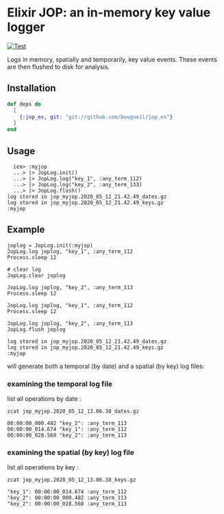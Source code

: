 # Elixir JOP: an in-memory key value logger
[![Test](https://github.com/bougueil/jop_ex/actions/workflows/ci.yml/badge.svg)](https://github.com/bougueil/jop_ex/actions/workflows/ci.yml)

Logs in memory, spatially and temporarily, key value events.
These events are then flushed to disk for analysis.


## Installation


```elixir
def deps do
  [
    {:jop_ex, git: "git://github.com/bougueil/jop_ex"}
  ]
end
```

## Usage
```
  iex> :myjop
  ...> |> JopLog.init()
  ...> |> JopLog.log("key_1", :any_term_112)
  ...> |> JopLog.log("key_2", :any_term_133)
  ...> |> JopLog.flush()
log stored in jop_myjop.2020_05_12_21.42.49_dates.gz
log stored in jop_myjop.2020_05_12_21.42.49_keys.gz
:myjop
```
## Example
```
joplog = JopLog.init(:myjop)
JopLog.log joplog, "key_1", :any_term_112
Process.sleep 12

# clear log
JopLog.clear joplog

JopLog.log joplog, "key_2", :any_term_113
Process.sleep 12

JopLog.log joplog, "key_1", :any_term_112
Process.sleep 12

JopLog.log joplog, "key_2", :any_term_113
JopLog.flush joplog

log stored in jop_myjop.2020_05_12_21.42.49_dates.gz
log stored in jop_myjop.2020_05_12_21.42.49_keys.gz
:myjop
```
will generate both a temporal (by date) and a spatial (by key) log files:

### examining the temporal log file
list all operations by date :

```
zcat jop_myjop.2020_05_12_13.06.38_dates.gz

00:00:00_000.482 "key_2": :any_term_113
00:00:00_014.674 "key_1": :any_term_112
00:00:00_028.568 "key_2": :any_term_113

```

### examining the spatial (by key) log file
list all operations by key :

```
zcat jop_myjop.2020_05_12_13.06.38_keys.gz

"key_1": 00:00:00_014.674 :any_term_112
"key_2": 00:00:00_000.482 :any_term_113
"key_2": 00:00:00_028.568 :any_term_113
```
